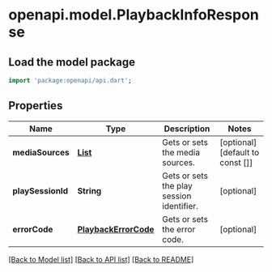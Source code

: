 # openapi.model.PlaybackInfoResponse

## Load the model package
```dart
import 'package:openapi/api.dart';
```

## Properties
Name | Type | Description | Notes
------------ | ------------- | ------------- | -------------
**mediaSources** | [**List<MediaSourceInfo>**](MediaSourceInfo.md) | Gets or sets the media sources. | [optional] [default to const []]
**playSessionId** | **String** | Gets or sets the play session identifier. | [optional] 
**errorCode** | [**PlaybackErrorCode**](PlaybackErrorCode.md) | Gets or sets the error code. | [optional] 

[[Back to Model list]](../README.md#documentation-for-models) [[Back to API list]](../README.md#documentation-for-api-endpoints) [[Back to README]](../README.md)


